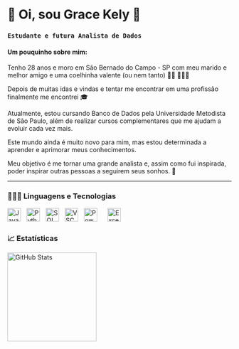 # 💫 Oi, sou Grace Kely 💫

### **`Estudante e futura Analista de Dados`**

#### Um pouquinho sobre mim: ###

Tenho 28 anos e moro em São Bernado do Campo - SP com meu marido e melhor amigo e uma coelhinha valente (ou nem tanto) 👩🏻 👨🏻🐇

Depois de muitas idas e vindas e tentar me encontrar em uma profissão finalmente me encontrei 🎓

Atualmente, estou cursando Banco de Dados pela Universidade Metodista de São Paulo, além de realizar cursos complementares que me ajudam a evoluir cada vez mais.

Este mundo ainda é muito novo para mim, mas estou determinada a aprender e aprimorar meus conhecimentos. 

Meu objetivo é me tornar uma grande analista e, assim como fui inspirada, poder inspirar outras pessoas a seguirem seus sonhos. 🚀

---
### 👩🏻‍💻 Linguagens e Tecnologias

<img 
    align="left" 
    alt="JavaScript" 
    title="JavaScript"
    width="30px" 
    style="padding-right: 10px;" 
    src="https://cdn.jsdelivr.net/gh/devicons/devicon@latest/icons/javascript/javascript-original.svg" 
/>

<img 
    align="left" 
    alt="Python" 
    title="Python"
    width="30px" 
    style="padding-right: 10px;" 
    src="https://cdn.jsdelivr.net/gh/devicons/devicon@latest/icons/python/python-original.svg"
/>
<img 
    align="left" 
    alt="SQL" 
    title="SQL"
    width="30px" 
    style="padding-right: 10px;" 
    src="https://cdn.jsdelivr.net/gh/devicons/devicon@latest/icons/azuresqldatabase/azuresqldatabase-original.svg"
/>

<img 
    align="left" 
    alt="VSCode" 
    title="VSCode"
    width="30px" 
    style="padding-right: 10px;" 
    src="https://cdn.jsdelivr.net/gh/devicons/devicon@latest/icons/vscode/vscode-original.svg"
/>
<img 
    align="left" 
    alt="Power BI" 
    title="Power BI"
    width="30px" 
    style="padding-right: 20px;" 
    src="https://img.icons8.com/color/48/000000/power-bi.png"
/>
<img 
    align="left" 
    alt="Excel" 
    title="Excel"
    width="30px" 
    style="padding-right: 20px;" 
    src="https://img.icons8.com/color/48/000000/microsoft-excel-2019.png" 
/>

<br/>
<br/>

### 📈 Estatísticas

<p>
  <img 
    align="left" 
    alt="GitHub Stats" 
    height="200" 
    style="padding-right: 10px;" 
    src="https://github-readme-stats.vercel.app/api?username=graacekely&show_icons=true&theme=onedark&include_all_commits=true&locale=pt-br" 
  />


</p>
